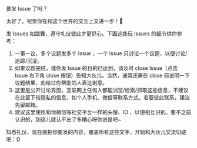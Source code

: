 要发 Issue 了吗？

太好了，祝贺你在和这个世界的交互上又进一步！🎉 

发 Issues 如跳舞，遵守礼仪彼此才更舒心。下面这些玩 Issues 的细节供你参考：

1. 一事一议，多个议题发多个 Issue ，一个 Issue 只讨论一个议题，以便讨论/追踪/沉淀。
2. 如果议题完结，或你发 Issue 的目的已达到，请及时 close Issue（点击 Issue 右下角 close 按钮）告知大伙儿。当然，通常还需在 close 前说明一下议题结果，向给过你帮助的人表达谢意。
3. 这里是公开讨论界面，互联网上任何人都能浏览/检索/抓取这些信息，不建议在此留下较隐私的信息，如个人手机、微信等联系方式。若要彼此联系，建议先留邮箱。
4. 建议这里使用和你微信等社交平台一样的头像、ID ，以便相互识别。要不之前认识的，到这儿就认不出了多糟心呀你说是吧~

知悉礼仪，现在就把你要发的内容，覆盖所有这些文字，开始和大伙儿交流切磋吧：D


